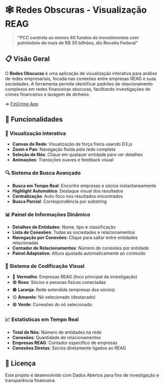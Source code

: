 # 🕸️ Redes Obscuras - Visualização REAG

> **"PCC controla ao menos 40 fundos de investimentos com patrimônio de mais de R$ 30 bilhões, diz Receita Federal"**

## 📋 Visão Geral

O **Redes Obscuras** é uma aplicação de visualização interativa para análise de redes empresariais, focada nas conexões entre empresas REAG e suas sociedades. A ferramenta permite identificar padrões de relacionamento complexos em redes financeiras obscuras, facilitando investigações de crimes financeiros e lavagem de dinheiro.

=> [FinCrime App](https://rafapolo.github.io/fincrime/)
## 🚀 Funcionalidades

### 🎯 **Visualização Interativa**
- **Canvas de Rede**: Visualização de força física usando D3.js
- **Zoom e Pan**: Navegação fluida pela rede completa
- **Seleção de Nós**: Clique em qualquer entidade para ver detalhes
- **Animações**: Transições suaves e feedback visual

### 🔍 **Sistema de Busca Avançado**
- **Busca em Tempo Real**: Encontre empresas e sócios instantaneamente
- **Highlight Automático**: Destaque visual dos resultados
- **Centralização**: Auto-foco nos resultados encontrados
- **Busca Parcial**: Correspondência por substring

### 📊 **Painel de Informações Dinâmico**
- **Detalhes de Entidades**: Nome, tipo e classificação
- **Lista de Conexões**: Todas as sociedades e relacionamentos
- **Navegação por Conexões**: Clique para saltar entre entidades relacionadas
- **Contador de Relacionamentos**: Número de conexões por entidade
- **Painel Adaptativo**: Altura ajustada automaticamente ao conteúdo

### 🎨 **Sistema de Codificação Visual**
- 🔴 **Vermelho**: Empresas REAG (foco principal da investigação)
- 🟣 **Roxo**: Sócios e pessoas físicas conectadas
- 🟠 **Laranja**: Rede estendida (empresas dos sócios)
- 🟡 **Amarelo**: Nó selecionado (destacado)
- 🟢 **Verde**: Conexões do nó selecionado

### 📈 **Estatísticas em Tempo Real**
- **Total de Nós**: Número de entidades na rede
- **Conexões**: Quantidade de relacionamentos
- **Empresas REAG**: Contador específico de empresas
- **Conexões Diretas**: Sócios diretamente ligados ao REAG

## 📝 Licença

Este projeto é desenvolvido com Dados Abertos para fins de investigação e transparência financeira.
